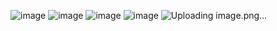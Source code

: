 ![image](https://github.com/user-attachments/assets/c5335c46-160c-46f7-90ac-e5e02c86d0c4)
![image](https://github.com/user-attachments/assets/479ddb67-1708-4f07-8aca-44e1ba16a0c5)
![image](https://github.com/user-attachments/assets/dbe03d80-7346-49a0-869e-02e163fda28e)
![image](https://github.com/user-attachments/assets/3c74bd40-b071-45cb-968f-4064d88fbe17)
![Uploading image.png…]()



